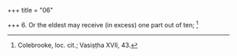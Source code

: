 +++
title = "06"

+++
6. Or the eldest may receive (in excess) one part out of ten; [^6] 


[^6]:  Colebrooke, loc. cit.; Vasiṣṭha XVII, 43.
